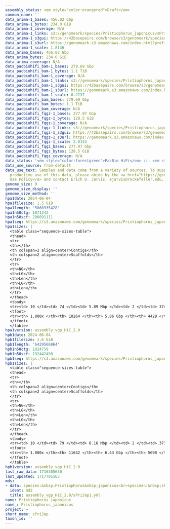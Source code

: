 ```yaml
---
assembly_status: <em style="color:orangered">Draft</em>
common_name: ''
data_arima-1_bases: 456.02 Gbp
data_arima-1_bytes: 234.0 GiB
data_arima-1_coverage: N/A
data_arima-1_links: s3://genomeark/species/Pristiophorus_japonicus/sPriJap1/genomic_data/arima/<br>
data_arima-1_s3gui: https://42basepairs.com/browse/s3/genomeark/species/Pristiophorus_japonicus/sPriJap1/genomic_data/arima/
data_arima-1_s3url: https://genomeark.s3.amazonaws.com/index.html?prefix=species/Pristiophorus_japonicus/sPriJap1/genomic_data/arima/
data_arima-1_scale: 1.8146
data_arima_bases: 456.02 Gbp
data_arima_bytes: 234.0 GiB
data_arima_coverage: N/A
data_pacbiohifi_bam-1_bases: 279.69 Gbp
data_pacbiohifi_bam-1_bytes: 1.1 TiB
data_pacbiohifi_bam-1_coverage: N/A
data_pacbiohifi_bam-1_links: s3://genomeark/species/Pristiophorus_japonicus/sPriJap1/genomic_data/pacbio_hifi/<br>
data_pacbiohifi_bam-1_s3gui: https://42basepairs.com/browse/s3/genomeark/species/Pristiophorus_japonicus/sPriJap1/genomic_data/pacbio_hifi/
data_pacbiohifi_bam-1_s3url: https://genomeark.s3.amazonaws.com/index.html?prefix=species/Pristiophorus_japonicus/sPriJap1/genomic_data/pacbio_hifi/
data_pacbiohifi_bam-1_scale: 0.2237
data_pacbiohifi_bam_bases: 279.69 Gbp
data_pacbiohifi_bam_bytes: 1.1 TiB
data_pacbiohifi_bam_coverage: N/A
data_pacbiohifi_fqgz-1_bases: 277.97 Gbp
data_pacbiohifi_fqgz-1_bytes: 128.5 GiB
data_pacbiohifi_fqgz-1_coverage: N/A
data_pacbiohifi_fqgz-1_links: s3://genomeark/species/Pristiophorus_japonicus/sPriJap1/genomic_data/pacbio_hifi/<br>
data_pacbiohifi_fqgz-1_s3gui: https://42basepairs.com/browse/s3/genomeark/species/Pristiophorus_japonicus/sPriJap1/genomic_data/pacbio_hifi/
data_pacbiohifi_fqgz-1_s3url: https://genomeark.s3.amazonaws.com/index.html?prefix=species/Pristiophorus_japonicus/sPriJap1/genomic_data/pacbio_hifi/
data_pacbiohifi_fqgz-1_scale: 2.0153
data_pacbiohifi_fqgz_bases: 277.97 Gbp
data_pacbiohifi_fqgz_bytes: 128.5 GiB
data_pacbiohifi_fqgz_coverage: N/A
data_status: '<em style="color:forestgreen">PacBio HiFi</em> ::: <em style="color:forestgreen">Arima</em>'
data_use_source: from-default
data_use_text: Samples and data come from a variety of sources. To support fair and
  productive use of this data, please abide by the <a href="https://genome10k.soe.ucsc.edu/data-use-policies/">Data
  Use Policy</a> and contact Erich D. Jarvis, ejarvis@rockefeller.edu, with any questions.
genome_size: 0
genome_size_display: ''
genome_size_method: ''
hpa1date: 2024-06-04
hpa1filesize: 1.5 GiB
hpa1length: '5860335428'
hpa1n50ctg: 1871242
hpa1n50scf: 206091111
hpa1seq: https://s3.amazonaws.com/genomeark/species/Pristiophorus_japonicus/sPriJap1/assembly_vgp_HiC_2.0/sPriJap1.HiC.hap1.20240604.fasta.gz
hpa1sizes: |
  <table class="sequence-sizes-table">
  <thead>
  <tr>
  <th></th>
  <th colspan=2 align=center>Contigs</th>
  <th colspan=2 align=center>Scaffolds</th>
  </tr>
  <tr>
  <th>NG</th>
  <th>LG</th>
  <th>Len</th>
  <th>LG</th>
  <th>Len</th>
  </tr>
  </thead>
  <tbody>
  <tr><td> 10 </td><td> 74 </td><td> 5.89 Mbp </td><td> 2 </td><td> 374.71 Mbp </td></tr><tr><td> 20 </td><td> 196 </td><td> 4.02 Mbp </td><td> 3 </td><td> 318.49 Mbp </td></tr><tr><td> 30 </td><td> 364 </td><td> 3.10 Mbp </td><td> 5 </td><td> 299.08 Mbp </td></tr><tr><td> 40 </td><td> 579 </td><td> 2.40 Mbp </td><td> 7 </td><td> 237.78 Mbp </td></tr><tr style="background-color:#cccccc;"><td> 50 </td><td> 856 </td><td style="background-color:#88ff88;"> 1.87 Mbp </td><td> 10 </td><td style="background-color:#88ff88;"> 206.09 Mbp </td></tr><tr><td> 60 </td><td> 1221 </td><td> 1.39 Mbp </td><td> 13 </td><td> 184.71 Mbp </td></tr><tr><td> 70 </td><td> 1717 </td><td> 1.00 Mbp </td><td> 17 </td><td> 119.94 Mbp </td></tr><tr><td> 80 </td><td> 2423 </td><td> 0.67 Mbp </td><td> 24 </td><td> 50.31 Mbp </td></tr><tr><td> 90 </td><td> 3626 </td><td> 335.68 Kbp </td><td> 123 </td><td> 1.96 Mbp </td></tr><tr><td> 100 </td><td> 10264 </td><td> 2.40 Kbp </td><td> 4429 </td><td> 2.40 Kbp </td></tr></tbody>
  <tfoot>
  <tr><th> 1.000x </th><th> 10264 </th><th> 5.86 Gbp </th><th> 4429 </th><th> 5.86 Gbp </th></tr>
  </tfoot>
  </table>
hpa1version: assembly_vgp_HiC_2.0
hpb1date: 2024-06-04
hpb1filesize: 1.6 GiB
hpb1length: '6429566864'
hpb1n50ctg: 1824759
hpb1n50scf: 192442498
hpb1seq: https://s3.amazonaws.com/genomeark/species/Pristiophorus_japonicus/sPriJap1/assembly_vgp_HiC_2.0/sPriJap1.HiC.hap2.20240604.fasta.gz
hpb1sizes: |
  <table class="sequence-sizes-table">
  <thead>
  <tr>
  <th></th>
  <th colspan=2 align=center>Contigs</th>
  <th colspan=2 align=center>Scaffolds</th>
  </tr>
  <tr>
  <th>NG</th>
  <th>LG</th>
  <th>Len</th>
  <th>LG</th>
  <th>Len</th>
  </tr>
  </thead>
  <tbody>
  <tr><td> 10 </td><td> 79 </td><td> 6.16 Mbp </td><td> 2 </td><td> 373.66 Mbp </td></tr><tr><td> 20 </td><td> 208 </td><td> 4.20 Mbp </td><td> 4 </td><td> 309.84 Mbp </td></tr><tr><td> 30 </td><td> 386 </td><td> 3.16 Mbp </td><td> 6 </td><td> 257.41 Mbp </td></tr><tr><td> 40 </td><td> 619 </td><td> 2.40 Mbp </td><td> 9 </td><td> 221.24 Mbp </td></tr><tr style="background-color:#cccccc;"><td> 50 </td><td> 925 </td><td style="background-color:#88ff88;"> 1.82 Mbp </td><td> 12 </td><td style="background-color:#88ff88;"> 192.44 Mbp </td></tr><tr><td> 60 </td><td> 1333 </td><td> 1.36 Mbp </td><td> 15 </td><td> 162.07 Mbp </td></tr><tr><td> 70 </td><td> 1889 </td><td> 0.98 Mbp </td><td> 21 </td><td> 79.68 Mbp </td></tr><tr><td> 80 </td><td> 2706 </td><td> 0.63 Mbp </td><td> 61 </td><td> 5.46 Mbp </td></tr><tr><td> 90 </td><td> 4155 </td><td> 300.01 Kbp </td><td> 375 </td><td> 1.00 Mbp </td></tr><tr><td> 100 </td><td> 11642 </td><td> 4.06 Kbp </td><td> 5698 </td><td> 4.06 Kbp </td></tr></tbody>
  <tfoot>
  <tr><th> 1.000x </th><th> 11642 </th><th> 6.43 Gbp </th><th> 5698 </th><th> 6.43 Gbp </th></tr>
  </tfoot>
  </table>
hpb1version: assembly_vgp_HiC_2.0
last_raw_data: 1716305630
last_updated: 1717705165
mds:
- data: species:&nbsp;Pristiophorus&nbsp;japonicus<br>specimen:&nbsp;sPriJap1<br>projects:&nbsp;<br>&nbsp;&nbsp;-&nbsp;vgp<br>assembled_by_group:&nbsp;Rockefeller<br>data_location:&nbsp;S3<br>release_to:&nbsp;S3<br>combine_for_curation:&nbsp;true<br>hap1:&nbsp;s3://genomeark/species/Pristiophorus_japonicus/sPriJap1/assembly_vgp_HiC_2.0/sPriJap1.HiC.hap1.20240604.fasta.gz<br>hap2:&nbsp;s3://genomeark/species/Pristiophorus_japonicus/sPriJap1/assembly_vgp_HiC_2.0/sPriJap1.HiC.hap2.20240604.fasta.gz<br>pretext_hap1:&nbsp;s3://genomeark/species/Pristiophorus_japonicus/sPriJap1/assembly_vgp_HiC_2.0/evaluation/hap1/pretext/sPriJap1_hap1_s2.pretext<br>pretext_hap2:&nbsp;s3://genomeark/species/Pristiophorus_japonicus/sPriJap1/assembly_vgp_HiC_2.0/evaluation/hap2/pretext/sPriJap1_hap2_s2.pretext<br>kmer_spectra_img:&nbsp;s3://genomeark/species/Pristiophorus_japonicus/sPriJap1/assembly_vgp_HiC_2.0/evaluation/merqury/hap1_purged/sPriJap1_png/<br>pacbio_read_dir:&nbsp;s3://genomeark/species/Pristiophorus_japonicus/sPriJap1/genomic_data/pacbio_hifi/<br>pacbio_read_type:&nbsp;hifi<br>hic_read_dir:&nbsp;s3://genomeark/species/Pristiophorus_japonicus/sPriJap1/genomic_data/arima/<br>pipeline:&nbsp;<br>&nbsp;&nbsp;-&nbsp;hifiasm&nbsp;(0.19.8+galaxy0)<br>&nbsp;&nbsp;-&nbsp;purge_dups&nbsp;(1.2.6+galaxy0)<br>&nbsp;&nbsp;-&nbsp;yahs&nbsp;(1.2a.2+galaxy1)<br>notes:&nbsp;This&nbsp;was&nbsp;a&nbsp;Hifiasm-HiC&nbsp;assembly&nbsp;of&nbsp;sPriJap1,&nbsp;resulting&nbsp;in&nbsp;two&nbsp;complete&nbsp;haplotypes.&nbsp;The&nbsp;contigs&nbsp;each&nbsp;underwent&nbsp;purge_dups,&nbsp;with&nbsp;the&nbsp;BED&nbsp;file&nbsp;modified&nbsp;to&nbsp;not&nbsp;remove&nbsp;contigs&nbsp;marked&nbsp;as&nbsp;REPEAT.&nbsp;HiC&nbsp;scaffolding&nbsp;was&nbsp;performed&nbsp;with&nbsp;YaHS.&nbsp;The&nbsp;HiC&nbsp;prep&nbsp;kit&nbsp;used&nbsp;was&nbsp;Arima&nbsp;library&nbsp;prep.&nbsp;The&nbsp;HiC&nbsp;reads&nbsp;needed&nbsp;to&nbsp;have&nbsp;5&nbsp;bp&nbsp;trimmed&nbsp;from&nbsp;the&nbsp;5'&nbsp;end&nbsp;due&nbsp;to&nbsp;adapter&nbsp;left&nbsp;over&nbsp;from&nbsp;the&nbsp;Arima&nbsp;library&nbsp;prep&nbsp;kit.&nbsp;This&nbsp;is&nbsp;a&nbsp;VGP&nbsp;Phase&nbsp;1&nbsp;species&nbsp;we&nbsp;are&nbsp;submitting&nbsp;for&nbsp;dual&nbsp;curation.&nbsp;Hap2&nbsp;has&nbsp;a&nbsp;larger&nbsp;assembly&nbsp;size&nbsp;(6.43Gbp)&nbsp;compared&nbsp;to&nbsp;hap1&nbsp;(5.86Gbp),&nbsp;which&nbsp;is&nbsp;likely&nbsp;made&nbsp;up&nbsp;of&nbsp;repeats&nbsp;that&nbsp;weren't&nbsp;placed&nbsp;by&nbsp;scaffolding.&nbsp;Repeat&nbsp;masking&nbsp;(using&nbsp;a&nbsp;library&nbsp;generated&nbsp;from&nbsp;RepeatModeler&nbsp;on&nbsp;hap2)&nbsp;results&nbsp;in&nbsp;71.67%&nbsp;of&nbsp;hap2&nbsp;being&nbsp;masked.&nbsp;<br>
  ident: md2
  title: assembly_vgp_HiC_2.0/sPriJap1.yml
name: Pristiophorus japonicus
name_: Pristiophorus_japonicus
project: ~
short_name: sPriJap
taxon_id: ''
---
```


